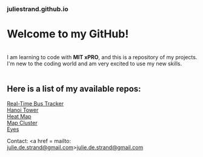 ### juliestrand.github.io
# Welcome to my GitHub!  
<br>
I am learning to code with <strong>MIT xPRO</strong>, and this is a repository of my projects.<br> 
I'm new to the coding world and am very excited to use my new skills.
<br>
<br>

## Here is a list of my available repos:

<a href="https://juliestrand.github.io/realtime-bus-tracker/">Real-Time Bus Tracker</a><br>
<a href="https://juliestrand.github.io/naoi-tower/">Hanoi Tower</a><br>
<a href="https://juliestrand.github.io/heat-map/">Heat Map</a><br>
<a href="https://juliestrand.github.io/map-cluster/">Map Cluster</a><br>
<a href="https://juliestrand.github.io/eyes/">Eyes</a><br>

Contact: <a href = mailto: julie.de.strand@gmail.com>julie.de.strand@gmail.com</a>
